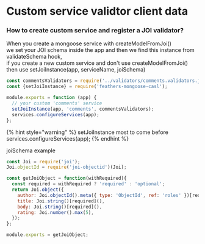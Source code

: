 # Custom service validtor client data

### How to create custom service and register a JOI validator?

When you create a mongoose service with createModelFromJoi\(\)  
we set your JOI schema inside the app and then we find this instance from validateSchema hook,  
if you create a new custom service and don't use createModelFromJoi\(\)  
then use setJoiInstance\(app, serviceName, joiSchema\)

```javascript
const commentsValidators = require('../validators/comments.validators.js');
const {setJoiInstance} = require('feathers-mongoose-casl');

module.exports = function (app) {
  // your custom 'comments' service 
  setJoiInstance(app, 'comments', commentsValidators);
  services.configureServices(app);
};
```

{% hint style="warning" %}
setJoiInstance most to come before   
services.configureServices\(app\);
{% endhint %}

joiSchema example

```javascript
const Joi = require('joi');
Joi.objectId = require('joi-objectid')(Joi);

const getJoiObject = function(withRequired){
  const required = withRequired ? 'required' : 'optional';
  return Joi.object({
    author: Joi.objectId().meta({ type: 'ObjectId', ref: 'roles' })[required](),
    title: Joi.string()[required](),
    body: Joi.string()[required](),
    rating: Joi.number().max(5),
  });
};

module.exports = getJoiObject;
```


